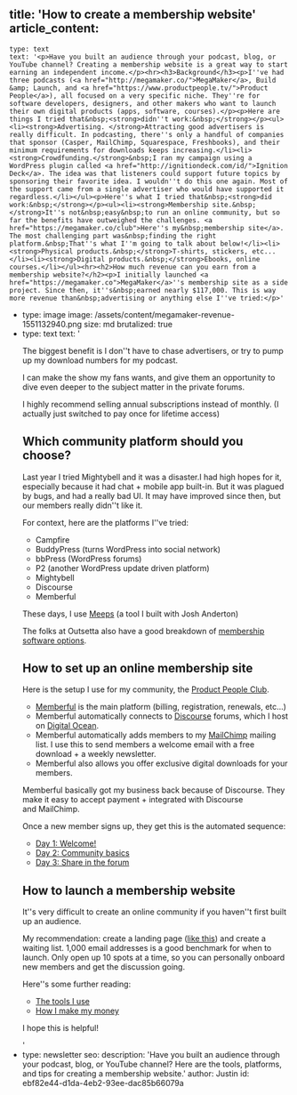 title: 'How to create a membership website'
article_content:
  -
    type: text
    text: '<p>Have you built an audience through your podcast, blog, or YouTube channel? Creating a membership website is a great way to start earning an independent income.</p><hr><h3>Background</h3><p>I''ve had three podcasts (<a href="http://megamaker.co/">MegaMaker</a>, Build &amp; Launch, and <a href="https://www.productpeople.tv/">Product People</a>), all focused on a very specific niche. They''re for software developers, designers, and other makers who want to launch their own digital products (apps, software, courses).</p><p>Here are things I tried that&nbsp;<strong>didn''t work:&nbsp;</strong></p><ul><li><strong>Advertising. </strong>Attracting good advertisers is really difficult. In podcasting, there''s only a handful of companies that sponsor (Casper, MailChimp, Squarespace, Freshbooks), and their minimum requirements for downloads keeps increasing.</li><li><strong>Crowdfunding.</strong>&nbsp;I ran my campaign using a WordPress plugin called <a href="http://ignitiondeck.com/id/">Ignition Deck</a>. The idea was that listeners could support future topics by sponsoring their favorite idea. I wouldn''t do this one again. Most of the support came from a single advertiser who would have supported it regardless.</li></ul><p>Here''s what I tried that&nbsp;<strong>did work:&nbsp;</strong></p><ul><li><strong>Membership site.&nbsp;</strong>It''s not&nbsp;easy&nbsp;to run an online community, but so far the benefits have outweighed the challenges. <a href="https://megamaker.co/club">Here''s my&nbsp;membership site</a>. The most challenging part was&nbsp;finding the right platform.&nbsp;That''s what I''m going to talk about below!</li><li><strong>Physical products.&nbsp;</strong>T-shirts, stickers, etc...</li><li><strong>Digital products.&nbsp;</strong>Ebooks, online courses.</li></ul><hr><h2>How much revenue can you earn from a membership website?</h2><p>I initially launched <a href="https://megamaker.co">MegaMaker</a>''s membership site as a side project. Since then, it''s&nbsp;earned nearly $117,000. This is way more revenue than&nbsp;advertising or anything else I''ve tried:</p>'
  -
    type: image
    image: /assets/content/megamaker-revenue-1551132940.png
    size: md
    brutalized: true
  -
    type: text
    text: '<p>The biggest benefit is I don''t have to chase advertisers, or try to pump up my download numbers for my podcast.</p><p>I can make the show my fans wants, and give them an opportunity to dive even deeper to the subject matter in the private forums.</p><p>I highly recommend selling annual subscriptions instead of monthly. (I actually just switched to pay once for lifetime access)</p><h2>Which community platform should you choose?</h2><p>Last year I tried Mightybell and it was a disaster.I had high hopes for it, especially because it had chat + mobile app built-in. But it was plagued by bugs, and had a really bad UI. It may have improved since then, but our members really didn''t like it.</p><p>For context, here are the platforms I''ve tried:</p><ul><li>Campfire</li><li>BuddyPress (turns WordPress into social network)</li><li>bbPress (WordPress forums)</li><li>P2 (another WordPress update driven platform)</li><li>Mightybell</li><li>Discourse</li><li>Memberful</li></ul><p>These days, I use <a href="https://meeps.app">Meeps</a>&nbsp;(a tool I built with Josh Anderton)</p><p>The folks at Outsetta also have a good breakdown of <a href="https://www.outseta.com/posts/best-membership-management-software">membership software options</a>.</p><h2>How to set up an online membership site</h2><p>Here is the setup I use for my community, the <a href="https://www.productpeople.club">Product People Club</a>.</p><ul><li><a href="https://memberful.com/" target="_blank" rel="noopener noreferrer">Memberful</a>&nbsp;is the main platform (billing, registration, renewals, etc...)</li><li>Memberful automatically connects to&nbsp;<a href="http://www.discourse.org/" target="_blank" rel="noopener noreferrer">Discourse</a>&nbsp;forums, which I host on&nbsp;<a href="https://m.do.co/c/d12c8c2c375a" target="_blank" rel="noopener noreferrer">Digital Ocean</a>.</li><li>Memberful automatically adds members to my&nbsp;<a href="http://mailchimp.com/" target="_blank" rel="noopener noreferrer">MailChimp</a>&nbsp;mailing list. I use this to send members a welcome email with a free download + a weekly newsletter.</li><li>Memberful also allows you offer exclusive digital downloads for your members.</li></ul><p>Memberful basically got my business back because of Discourse. They make it easy to accept payment + integrated with Discourse and&nbsp;MailChimp.</p><p>Once a new member signs up, they get this is the automated sequence:</p><ul><li><a href="http://us1.campaign-archive2.com/?u=8cb83b3f841a6035fab28a85e&amp;id=ac0a0181a0&amp;e=0753f272b1">Day 1: Welcome!</a></li><li><a href="http://us1.campaign-archive2.com/?u=8cb83b3f841a6035fab28a85e&amp;id=c182278d58&amp;e=451ade37d7">Day 2: Community basics</a></li><li><a href="http://us1.campaign-archive1.com/?u=8cb83b3f841a6035fab28a85e&amp;id=32bc880b86&amp;e=ed049b6c66">Day 3: Share in the forum</a></li></ul><h2>How to launch a membership website</h2><p>It''s very difficult to create an online community if you haven''t first built up an audience.</p><p>My recommendation: create a landing page (<a href="https://megamaker.co">like this</a>) and create a waiting list. 1,000 email addresses is a good benchmark for when to launch. Only open up 10 spots at a time, so you can personally onboard new members and get the discussion going.</p><p>Here''s some further reading:</p><ul><li><a href="https://justinjackson.ca/tools/">The tools I use</a></li><li><a href="https://justinjackson.ca/money/">How I make my money</a></li></ul><p>I hope this is helpful!</p>'
  -
    type: newsletter
seo:
  description: 'Have you built an audience through your podcast, blog, or YouTube channel? Here are the tools, platforms, and tips for creating a membership website.'
author: Justin
id: ebf82e44-d1da-4eb2-93ee-dac85b66079a
